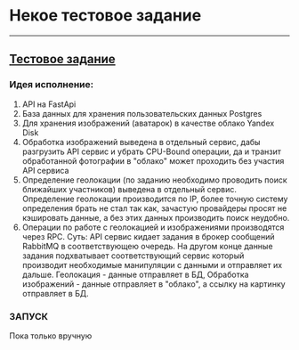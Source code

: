 # Некое тестовое задание 

___
## [Тестовое задание](task.md)

### Идея исполнение:
1. API на FastApi
2. База данных для хранения пользовательских данных Postgres
3. Для хранения изображений (аватарок) в качестве облако Yandex Disk
4. Обработка изображений выведена в отдельный сервис, дабы разгрузить API сервис и убрать CPU-Bound операции, 
да и транзит обработанной фотографии в "облако" может проходить без участия API сервиса 
5. Определение геолокации (по заданию необходимо проводить поиск ближайших участников) выведена в отдельный сервис. 
Определение геолокации производится по IP, более точную систему определения брать не стал так как, зачастую провайдеры
просят не кэшировать данные, а без этих данных производить поиск неудобно.  
6. Операции по работе с геолокацией и изображениями производятся через RPC. Суть: API сервис кидает задания в брокер 
сообщений RabbitMQ в соответствующею очередь. На другом конце данные задания подхватывает соответствующий сервис
который производит необходимые манипуляции с данными и отправляет их дальше. Геолокация - данные отправляет в БД, 
Обработка изображений - данные отправляет в "облако", а ссылку на картинку отправляет в БД. 

### ЗАПУСК 
Пока только вручную



